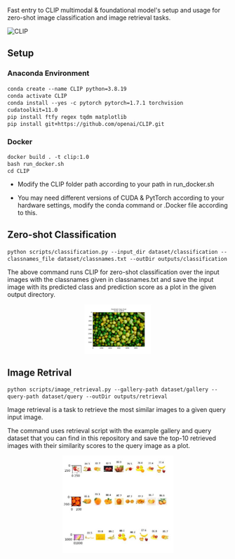 Fast entry to CLIP multimodal & foundational model's setup and usage for zero-shot image classification and image retrieval tasks.

![CLIP](CLIP.png)

## Setup

### Anaconda Environment

```
conda create --name CLIP python=3.8.19
conda activate CLIP
conda install --yes -c pytorch pytorch=1.7.1 torchvision cudatoolkit=11.0
pip install ftfy regex tqdm matplotlib
pip install git+https://github.com/openai/CLIP.git

```

### Docker

```
docker build . -t clip:1.0
bash run_docker.sh
cd CLIP
```

* Modify the CLIP folder path according to your path in run_docker.sh

* You may need different versions of CUDA & PytTorch according to your hardware settings, modify the conda command or .Docker file according to this.

## Zero-shot Classification

```
python scripts/classification.py --input_dir dataset/classification --classnames_file dataset/classnames.txt --outDir outputs/classification
```

The above command runs CLIP for zero-shot classification over the input images with the classnames given in classnames.txt and save the input image with its predicted class and prediction score as a plot in the given output directory.  

<img src="outputs/classification/plot_3.jpg" width=30% height=30% style="display: block; margin: 0 auto;">

## Image Retrival

```
python scripts/image_retrieval.py --gallery-path dataset/gallery --query-path dataset/query --outDir outputs/retrieval
```

Image retrieval is a task to retrieve the most similar images to a given query  input image.

The command uses retrieval script with the example gallery and query dataset that you can find in this repository and save the top-10 retrieved images with their similarity scores to the query image as a plot. 



<img src="outputs/retrieval/plot_0.jpg" width=50% height=50% style="display: block; margin: 0 auto;">

<img src="outputs/retrieval/plot_1.jpg" width=50% height=50% style="display: block; margin: 0 auto;">

<img src="outputs/retrieval/plot_2.jpg" width=50% height=50% style="display: block; margin: 0 auto;">